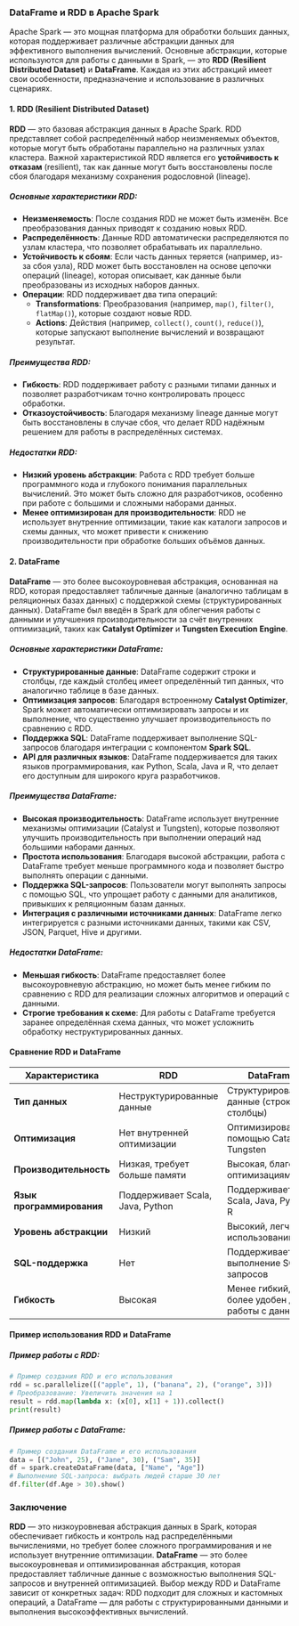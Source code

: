 ### DataFrame и RDD в Apache Spark

Apache Spark — это мощная платформа для обработки больших данных, которая поддерживает различные абстракции данных для эффективного выполнения вычислений. Основные абстракции, которые используются для работы с данными в Spark, — это **RDD (Resilient Distributed Dataset)** и **DataFrame**. Каждая из этих абстракций имеет свои особенности, предназначение и использование в различных сценариях.

#### 1. **RDD (Resilient Distributed Dataset)**

**RDD** — это базовая абстракция данных в Apache Spark. RDD представляет собой распределённый набор неизменяемых объектов, которые могут быть обработаны параллельно на различных узлах кластера. Важной характеристикой RDD является его **устойчивость к отказам** (resilient), так как данные могут быть восстановлены после сбоя благодаря механизму сохранения родословной (lineage).

##### Основные характеристики RDD:
- **Неизменяемость**: После создания RDD не может быть изменён. Все преобразования данных приводят к созданию новых RDD.
- **Распределённость**: Данные RDD автоматически распределяются по узлам кластера, что позволяет обрабатывать их параллельно.
- **Устойчивость к сбоям**: Если часть данных теряется (например, из-за сбоя узла), RDD может быть восстановлен на основе цепочки операций (lineage), которая описывает, как данные были преобразованы из исходных наборов данных.
- **Операции**: RDD поддерживает два типа операций:
  - **Transformations**: Преобразования (например, `map()`, `filter()`, `flatMap()`), которые создают новые RDD.
  - **Actions**: Действия (например, `collect()`, `count()`, `reduce()`), которые запускают выполнение вычислений и возвращают результат.

##### Преимущества RDD:
- **Гибкость**: RDD поддерживает работу с разными типами данных и позволяет разработчикам точно контролировать процесс обработки.
- **Отказоустойчивость**: Благодаря механизму lineage данные могут быть восстановлены в случае сбоя, что делает RDD надёжным решением для работы в распределённых системах.

##### Недостатки RDD:
- **Низкий уровень абстракции**: Работа с RDD требует больше программного кода и глубокого понимания параллельных вычислений. Это может быть сложно для разработчиков, особенно при работе с большими и сложными наборами данных.
- **Менее оптимизирован для производительности**: RDD не использует внутренние оптимизации, такие как каталоги запросов и схемы данных, что может привести к снижению производительности при обработке больших объёмов данных.

#### 2. **DataFrame**

**DataFrame** — это более высокоуровневая абстракция, основанная на RDD, которая предоставляет табличные данные (аналогично таблицам в реляционных базах данных) с поддержкой схемы (структурированных данных). DataFrame был введён в Spark для облегчения работы с данными и улучшения производительности за счёт внутренних оптимизаций, таких как **Catalyst Optimizer** и **Tungsten Execution Engine**.

##### Основные характеристики DataFrame:
- **Структурированные данные**: DataFrame содержит строки и столбцы, где каждый столбец имеет определённый тип данных, что аналогично таблице в базе данных.
- **Оптимизация запросов**: Благодаря встроенному **Catalyst Optimizer**, Spark может автоматически оптимизировать запросы и их выполнение, что существенно улучшает производительность по сравнению с RDD.
- **Поддержка SQL**: DataFrame поддерживает выполнение SQL-запросов благодаря интеграции с компонентом **Spark SQL**.
- **API для различных языков**: DataFrame поддерживается для таких языков программирования, как Python, Scala, Java и R, что делает его доступным для широкого круга разработчиков.

##### Преимущества DataFrame:
- **Высокая производительность**: DataFrame использует внутренние механизмы оптимизации (Catalyst и Tungsten), которые позволяют улучшить производительность при выполнении операций над большими наборами данных.
- **Простота использования**: Благодаря высокой абстракции, работа с DataFrame требует меньше программного кода и позволяет быстро выполнять операции с данными.
- **Поддержка SQL-запросов**: Пользователи могут выполнять запросы с помощью SQL, что упрощает работу с данными для аналитиков, привыкших к реляционным базам данных.
- **Интеграция с различными источниками данных**: DataFrame легко интегрируется с разными источниками данных, такими как CSV, JSON, Parquet, Hive и другими.

##### Недостатки DataFrame:
- **Меньшая гибкость**: DataFrame предоставляет более высокоуровневую абстракцию, но может быть менее гибким по сравнению с RDD для реализации сложных алгоритмов и операций с данными.
- **Строгие требования к схеме**: Для работы с DataFrame требуется заранее определённая схема данных, что может усложнить обработку неструктурированных данных.

#### Сравнение RDD и DataFrame

| Характеристика         | RDD                          | DataFrame                     |
|------------------------|------------------------------|-------------------------------|
| **Тип данных**         | Неструктурированные данные    | Структурированные данные (строки и столбцы) |
| **Оптимизация**        | Нет внутренней оптимизации    | Оптимизирован с помощью Catalyst и Tungsten |
| **Производительность**  | Низкая, требует больше памяти | Высокая, благодаря оптимизациям |
| **Язык программирования** | Поддерживает Scala, Java, Python | Поддерживает Scala, Java, Python, R |
| **Уровень абстракции** | Низкий                       | Высокий, легче в использовании |
| **SQL-поддержка**      | Нет                          | Поддерживает выполнение SQL-запросов |
| **Гибкость**           | Высокая                      | Менее гибкий, но более удобен для работы с данными |

#### Пример использования RDD и DataFrame

##### Пример работы с RDD:

```python
# Пример создания RDD и его использования
rdd = sc.parallelize([("apple", 1), ("banana", 2), ("orange", 3)])
# Преобразование: Увеличить значения на 1
result = rdd.map(lambda x: (x[0], x[1] + 1)).collect()
print(result)
```

##### Пример работы с DataFrame:

```python
# Пример создания DataFrame и его использования
data = [("John", 25), ("Jane", 30), ("Sam", 35)]
df = spark.createDataFrame(data, ["Name", "Age"])
# Выполнение SQL-запроса: выбрать людей старше 30 лет
df.filter(df.Age > 30).show()
```

### Заключение

**RDD** — это низкоуровневая абстракция данных в Spark, которая обеспечивает гибкость и контроль над распределёнными вычислениями, но требует более сложного программирования и не использует внутренние оптимизации. **DataFrame** — это более высокоуровневая и оптимизированная абстракция, которая предоставляет табличные данные с возможностью выполнения SQL-запросов и внутренней оптимизацией. Выбор между RDD и DataFrame зависит от конкретных задач: RDD подходит для сложных и кастомных операций, а DataFrame — для работы с структурированными данными и выполнения высокоэффективных вычислений.